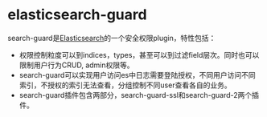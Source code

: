 # elasticsearch-guard
search-guard是[Elasticsearch](https://so.csdn.net/so/search?q=Elasticsearch&spm=1001.2101.3001.7020)的一个安全权限plugin，特性包括： 
-  权限控制粒度可以到indices，types，甚至可以到过滤field层次。同时也可以限制用户行为CRUD, admin权限等。
- search-guard可以实现用户访问es中日志需要登陆授权，不同用户访问不同索引，不授权的索引无法查看，分组控制不同user查看各自的业务。
- search-guard插件包含两部分，search-guard-ssl和search-guard-2两个插件。